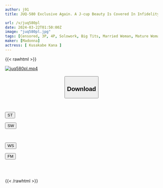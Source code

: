 ```yaml
---
author: j91
title: JUQ-580 Exclusive Again. A J-cup Beauty Is Covered In Infidelity And Oil And Falls Into Full-fledged NTR. Nude Model NTR Shocking Cheating Video Of A Wife Drowning In Shame With Her Boss Kana Kusakabe

url: /v/juq580pl
date: 2024-03-22T01:50:00Z
image: "juq580pl.jpg"
tags: [Censored, 3P, 4P, Solowork, Big Tits, Married Woman, Mature Woman, Cuckold	]
maker: [Madonna]
actress: [ Kusakabe Kana ]
---
```



{{< rawhtml >}}

<div class="video" data-videoid="pdlOrpzYZ7FrYGa">
    <a href="javascript:;">
        <img src="/v/juq580pl/juq580pl.jpg" width="WIDTH" height="HEIGHT" alt="juq580pl.mp4" loading="lazy">
    </a>
</div>

<script type="text/javascript" src="https://j91.asia/asset/on-demand-st.js"></script>

<br>
  <link rel="stylesheet" href="https://j91.asia/asset/bs5.css">
  
  <center>
  <button class="btn btn-primary" type="button" data-bs-toggle="collapse" data-bs-target=".multi-collapse" aria-expanded="false" aria-controls="multiCollapseExample1 multiCollapseExample2"><h2>Download</h2></button></center>
</p>
<div class="row">
  <div class="col">
    <div class="collapse multi-collapse" id="multiCollapseExample1">
      <div class="card card-body">
	      	      <br>
<div class="buttons">  
<p><a href="https://streamtape.to/v/pdlOrpzYZ7FrYGa" target="_blank"><button class="btn-hover color-3"><i class="fa fa-download"></i> ST</button></a></p>
<p><a href="https://asnwish.com/cng086ca92a1" target="_blank"><button class="btn-hover color-2"><i class="fa fa-download"></i> SW</button></a></p></div>
    </div>
  </div>
</div>
  <div class="col">
    <div class="collapse multi-collapse" id="multiCollapseExample2">
      <div class="card card-body">
	      <br>
<div class="buttons">
<p><a href="https://wolfstream.tv/iv5es6i87kys"><button class="btn-hover color-9"><i class="fa fa-download"></i> WS</button></a></p>
<p><a href="https://filemoon.sx/d/ncjjr09nz66l"><button class="btn-hover color-8"><i class="fa fa-download"></i> FM</button></a></p></div>
<br><br>
      </div>
    </div>
  </div>
</div>

{{< /rawhtml >}}